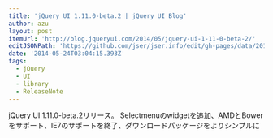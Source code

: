 ```yaml
---
title: 'jQuery UI 1.11.0-beta.2 | jQuery UI Blog'
author: azu
layout: post
itemUrl: 'http://blog.jqueryui.com/2014/05/jquery-ui-1-11-0-beta-2/'
editJSONPath: 'https://github.com/jser/jser.info/edit/gh-pages/data/2014/05/index.json'
date: '2014-05-24T03:04:15.393Z'
tags:
  - jQuery
  - UI
  - library
  - ReleaseNote
---
```

jQuery UI 1.11.0-beta.2リリース。
Selectmenuのwidgetを追加、AMDとBowerをサポート、IE7のサポートを終了、ダウンロードパッケージをよりシンプルに
